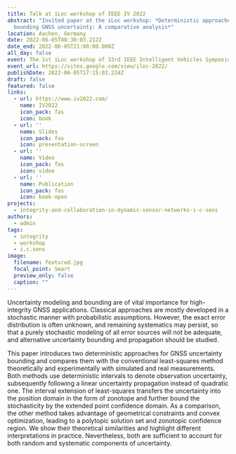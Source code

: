 ```yaml
---
title: Talk at iLoc workshop of IEEE IV 2022
abstract: "Invited paper at the iLoc workshop: *Deterministic approaches for
  bounding GNSS uncertainty: A comparative analysis*"
location: Aachen, Germany
date: 2022-06-05T08:30:03.212Z
date_end: 2022-06-05T21:00:00.000Z
all_day: false
event: The 1st iLoc workshop of 33rd IEEE Intelligent Vehicles Symposium
event_url: https://sites.google.com/view/iloc-2022/
publishDate: 2022-06-05T17:15:03.224Z
draft: false
featured: false
links:
  - url: https://www.iv2022.com/
    name: IV2022
    icon_pack: fas
    icon: book
  - url: ''
    name: Slides
    icon_pack: fas
    icon: presentation-screen
  - url: ''
    name: Video
    icon_pack: fas
    icon: video
  - url: ''
    name: Publication
    icon_pack: fas
    icon: book-open
projects:
  - integrity-and-collaboration-in-dynamic-sensor-networks-i-c-sens
authors:
  - admin
tags:
  - integrity
  - workshop
  - i.c.sens
image:
  filename: featured.jpg
  focal_point: Smart
  preview_only: false
  caption: ""
---
```

Uncertainty modeling and bounding are of vital importance for high-integrity GNSS applications. Classical approaches are mostly developed in a stochastic manner with probabilistic assumptions. However, the exact error distribution is often unknown, and remaining systematics may persist, so that a purely stochastic modeling of all error sources will not be adequate, and alternative uncertainty bounding and propagation should be studied. 

This paper introduces two deterministic approaches for GNSS uncertainty bounding and compares them with the conventional least-squares method theoretically and experimentally with simulated and real measurements. Both methods use  deterministic intervals to denote observation uncertainty, subsequently following a linear uncertainty propagation instead of quadratic one. The interval extension of least-squares transfers the uncertainty into the position domain in the form of zonotope and further bound the stochasticity by the extended point confidence domain. As a comparison, the other method takes advantage of geometrical constraints and convex optimization, leading to a polytopic solution set and zonotopic confidence region. We show their theoretical similarities and highlight different interpretations in practice. Nevertheless, both are sufficient to account for both random and systematic components of uncertainty.
